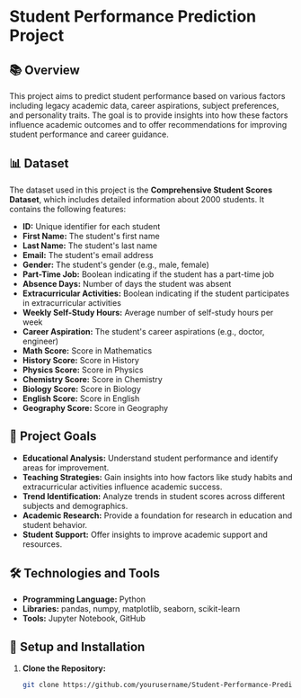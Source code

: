 # Student Performance Prediction Project

## 📚 Overview

This project aims to predict student performance based on various factors including legacy academic data, career aspirations, subject preferences, and personality traits. The goal is to provide insights into how these factors influence academic outcomes and to offer recommendations for improving student performance and career guidance.

## 📊 Dataset

The dataset used in this project is the **Comprehensive Student Scores Dataset**, which includes detailed information about 2000 students. It contains the following features:

- **ID:** Unique identifier for each student
- **First Name:** The student's first name
- **Last Name:** The student's last name
- **Email:** The student's email address
- **Gender:** The student's gender (e.g., male, female)
- **Part-Time Job:** Boolean indicating if the student has a part-time job
- **Absence Days:** Number of days the student was absent
- **Extracurricular Activities:** Boolean indicating if the student participates in extracurricular activities
- **Weekly Self-Study Hours:** Average number of self-study hours per week
- **Career Aspiration:** The student's career aspirations (e.g., doctor, engineer)
- **Math Score:** Score in Mathematics
- **History Score:** Score in History
- **Physics Score:** Score in Physics
- **Chemistry Score:** Score in Chemistry
- **Biology Score:** Score in Biology
- **English Score:** Score in English
- **Geography Score:** Score in Geography

## 🚀 Project Goals

- **Educational Analysis:** Understand student performance and identify areas for improvement.
- **Teaching Strategies:** Gain insights into how factors like study habits and extracurricular activities influence academic success.
- **Trend Identification:** Analyze trends in student scores across different subjects and demographics.
- **Academic Research:** Provide a foundation for research in education and student behavior.
- **Student Support:** Offer insights to improve academic support and resources.

## 🛠 Technologies and Tools

- **Programming Language:** Python
- **Libraries:** pandas, numpy, matplotlib, seaborn, scikit-learn
- **Tools:** Jupyter Notebook, GitHub

## 🔄 Setup and Installation

1. **Clone the Repository:**
   ```bash
   git clone https://github.com/yourusername/Student-Performance-Prediction.git
